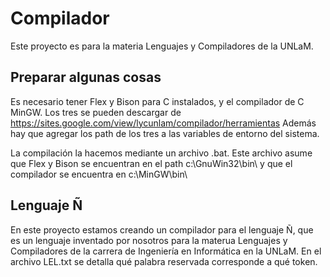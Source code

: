 # Compilador
Este proyecto es para la materia Lenguajes y Compiladores de la UNLaM.

## Preparar algunas cosas
Es necesario tener Flex y Bison para C instalados, y el compilador de C MinGW. Los tres se pueden descargar de https://sites.google.com/view/lycunlam/compilador/herramientas
Además hay que agregar los path de los tres a las variables de entorno del sistema.

La compilación la hacemos mediante un archivo .bat. Este archivo asume que Flex y Bison se encuentran en el path c:\GnuWin32\bin\ y que el compilador se encuentra en c:\MinGW\bin\

## Lenguaje Ñ
En este proyecto estamos creando un compilador para el lenguaje Ñ, que es un lenguaje inventado por nosotros para la materua Lenguajes y Compiladores de la carrera de Ingeniería en Informática en la UNLaM.
En el archivo LEL.txt se detalla qué palabra reservada corresponde a qué token.
